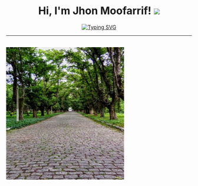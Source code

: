 <!-- title -->
<div>
<h1 align="center">
  Hi, I'm Jhon Moofarrif!
  <img src="https://media.giphy.com/media/hvRJCLFzcasrR4ia7z/giphy.gif" width="40">
</h1>
</div>

<!-- letters and views -->
<div>


  <p align="center">
   <a href="https://git.io/typing-svg">
    <img src="https://readme-typing-svg.demolab.com?font=Fira+Code&duration=4996&pause=1000&center=true&vCenter=true&lines=Frontend+JS+Developer;React+%7C+Angular+%7C+Microfronts;Always+keep+learning+new+things" alt="Typing SVG" />
   </a>
  </p>
</div>

<hr/>
<br/>

<!-- description -->
<div>
  <img align="left" height="360" src="./pic.jpeg" alt="Unfortunately I didn't find the author of the pic, feel to open a pull request if found" width="320" />
<br/>
<br/>
<br/>


